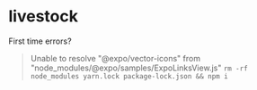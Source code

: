 # livestock


First time errors?
> Unable to resolve "@expo/vector-icons" from "node_modules/@expo/samples/ExpoLinksView.js"
`rm -rf node_modules yarn.lock package-lock.json && npm i`

